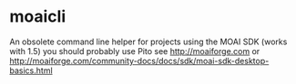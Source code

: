 moaicli
=======

An obsolete command line helper for projects using the MOAI SDK (works with 1.5) you should probably use Pito
see http://moaiforge.com or http://moaiforge.com/community-docs/docs/sdk/moai-sdk-desktop-basics.html
